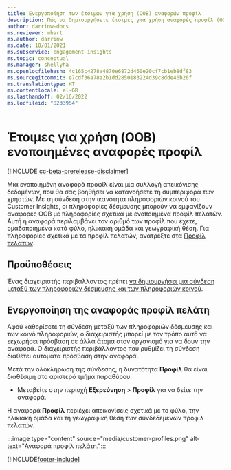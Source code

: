 ```yaml
---
title: Ενεργοποίηση των έτοιμων για χρήση (OOB) αναφορών προφίλ
description: Πώς να δημιουργήσετε έτοιμες για χρήση αναφορές προφίλ (OOB) με ομαδοποίηση κατά φύλο, ηλικιακή ομάδα και χώρα ή περιοχή προέλευσης.
author: darrinw-docs
ms.reviewer: mhart
ms.author: darrinw
ms.date: 10/01/2021
ms.subservice: engagement-insights
ms.topic: conceptual
ms.manager: shellyha
ms.openlocfilehash: 4c165c4278a4870e6872d460e20cf7cb1eb8df83
ms.sourcegitcommit: e7cdf36a78a2b1dd2850183224d39c8dde46b26f
ms.translationtype: HT
ms.contentlocale: el-GR
ms.lasthandoff: 02/16/2022
ms.locfileid: "8233954"
---
```

# <a name="out-of-box-oob-unified-profile-reports"></a>Έτοιμες για χρήση (OOB) ενοποιημένες αναφορές προφίλ

[!INCLUDE [cc-beta-prerelease-disclaimer](includes/cc-beta-prerelease-disclaimer.md)]

Μια ενοποιημένη αναφορά προφίλ είναι μια συλλογή απεικόνισης δεδομένων, που θα σας βοηθήσει να κατανοήσετε τη συμπεριφορά των χρηστών. Με τη σύνδεση στην ικανότητα πληροφοριών κοινού του Customer Insights, οι πληροφορίες δέσμευσης μπορούν να εμφανίζουν αναφορές OOB με πληροφορίες σχετικά με ενοποιημένα προφίλ πελατών. Αυτή η αναφορά περιλαμβάνει τον αριθμό των προφίλ που έχετε, ομαδοποιημένα κατά φύλο, ηλικιακή ομάδα και γεωγραφική θέση. Για πληροφορίες σχετικά με τα προφίλ πελατών, ανατρέξτε στα [Προφίλ πελατών](../audience-insights/customer-profiles.md).

## <a name="prerequisites"></a>Προϋποθέσεις

Ένας διαχειριστής περιβάλλοντος πρέπει [να δημιουργήσει μια σύνδεση μεταξύ των πληροφοριών δέσμευσης και των πληροφοριών κοινού](integrate-audience-insights-engagement-insights.md).

## <a name="enable-the-customer-profile-report"></a>Ενεργοποίηση της αναφοράς προφίλ πελάτη

Αφού καθορίσετε τη σύνδεση μεταξύ των πληροφοριών δέσμευσης και των κοινό πληροφοριών, ο διαχειριστής μπορεί με τον τρόπο αυτό να εκχωρήσει πρόσβαση σε άλλα άτομα στον οργανισμό για να δουν την αναφορά. Ο διαχειριστής περιβάλλοντος που ρυθμίζει τη σύνδεση διαθέτει αυτόματα πρόσβαση στην αναφορά. 

Μετά την ολοκλήρωση της σύνδεσης, η δυνατότητα **Προφίλ** θα είναι διαθέσιμη στο αριστερό τμήμα παραθύρου. 

- Μεταβείτε στην περιοχή **Εξερεύνηση** > **Προφίλ** για να δείτε την αναφορά.

Η αναφορά **Προφίλ** περιέχει απεικονίσεις σχετικά με το φύλο, την ηλικιακή ομάδα και τη γεωγραφική θέση των συνδεδεμένων προφίλ πελατών.

:::image type="content" source="media/customer-profiles.png" alt-text="Αναφορά προφίλ πελάτη.":::

[!INCLUDE[footer-include](../includes/footer-banner.md)]

